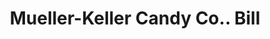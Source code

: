 ---
doi: 10.7916/D86411ZM
date_other: '1922'
date_other_textual: '1922'
form: printed ephemera
genre:
- Invoices
name:
- Mueller-Keller Candy Co.
object_in_context_url: https://biggert.cul.columbia.edu/items/view/ave_biggert_01885
subject_hierarchical_geographic:
- St. Joseph, Missouri, United States
subject_name:
- Mueller-Keller Candy Co.
title: Mueller-Keller Candy Co.. Bill
sort_title: Mueller-Keller Candy Co.. Bill
call_number: ave_biggert_01885
coordinates:
- 39.75805555555556,-94.83666666666666
pid: ave_biggert_01885
identifiers: ave_biggert_01885
canvas_id: ldpd:397143
permalink: "/items/ave_biggert_01885/"
layout: iiif-image-page
---